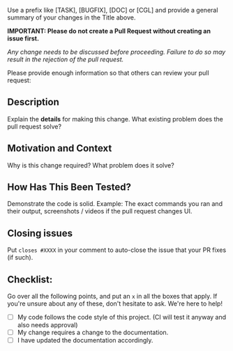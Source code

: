Use a prefix like [TASK], [BUGFIX], [DOC] or [CGL] and provide a general summary of your changes in the Title above.

**IMPORTANT: Please do not create a Pull Request without creating an issue first.**

*Any change needs to be discussed before proceeding. Failure to do so may result in the rejection of the pull request.*

Please provide enough information so that others can review your pull request:

## Description
Explain the **details** for making this change. What existing problem does the pull request solve?

## Motivation and Context
Why is this change required? What problem does it solve?

## How Has This Been Tested?

Demonstrate the code is solid. Example: The exact commands you ran and their output, screenshots / videos if the pull request changes UI.

## Closing issues

Put `closes #XXXX` in your comment to auto-close the issue that your PR fixes (if such).

## Checklist:
Go over all the following points, and put an `x` in all the boxes that apply.
If you're unsure about any of these, don't hesitate to ask. We're here to help!
- [ ] My code follows the code style of this project. (CI will test it anyway and also needs approval)
- [ ] My change requires a change to the documentation.
- [ ] I have updated the documentation accordingly.
